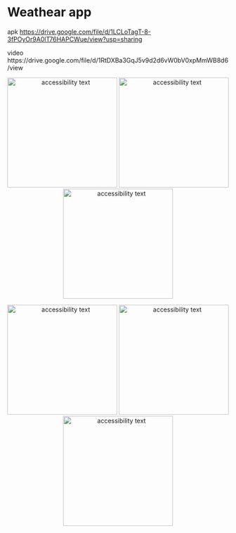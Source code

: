 # Weathear app
apk https://drive.google.com/file/d/1LCLoTagT-8-3fPOyOr9A0lT76HAPCWue/view?usp=sharing
<p align="left">
video     https://drive.google.com/file/d/1RtDXBa3GqJ5v9d2d6vW0bV0xpMmWB8d6/view
    
</p>


<p align="center">
    <img src="https://raw.githubusercontent.com/Liyafar27/homePC/master/Screenshot_20211117-101942.png" width="250" alt="accessibility text">  
    <img src="https://raw.githubusercontent.com/Liyafar27/homePC/master/Screenshot_20211117-160945.png" width="250" alt="accessibility text">
     <img src="https://raw.githubusercontent.com/Liyafar27/homePC/master/Screenshot_20211117-161018.png" width="250" alt="accessibility text">

 <p align="center">
    <img src="https://raw.githubusercontent.com/Liyafar27/homePC/master/Screenshot_20211117-102048.png" width="250" alt="accessibility text">  
    <img src="https://raw.githubusercontent.com/Liyafar27/homePC/master/Screenshot_20211117-102059.png" width="250" alt="accessibility text">
    <img src="https://raw.githubusercontent.com/Liyafar27/homePC/master/Screenshot_20211117-161050.png" width="250" alt="accessibility text">
</p>
